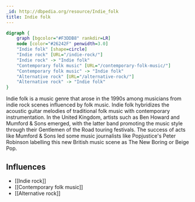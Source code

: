 ```yaml
---
_id: http://dbpedia.org/resource/Indie_folk
title: Indie folk
---
```


```dot
digraph {
	graph [bgcolor="#F3DDB8" rankdir=LR]
	node [color="#26242F" penwidth=3.0]
	"Indie folk" [shape=circle]
	"Indie rock" [URL="/indie-rock/"]
	"Indie rock" -> "Indie folk"
	"Contemporary folk music" [URL="/contemporary-folk-music/"]
	"Contemporary folk music" -> "Indie folk"
	"Alternative rock" [URL="/alternative-rock/"]
	"Alternative rock" -> "Indie folk"
}
```

Indie folk is a music genre that arose in the 1990s among musicians from indie rock scenes influenced by folk music. Indie folk hybridizes the acoustic guitar melodies of traditional folk music with contemporary instrumentation. In the United Kingdom, artists such as Ben Howard and Mumford & Sons emerged, with the latter band promoting the music style through their Gentlemen of the Road touring festivals. The success of acts like Mumford & Sons led some music journalists like Popjustice's Peter Robinson labelling this new British music scene as The New Boring or Beige Pop.

## Influences

- [[Indie rock]]
- [[Contemporary folk music]]
- [[Alternative rock]]
